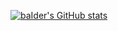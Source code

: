 
[![baIder's GitHub stats](https://github-readme-stats.vercel.app/api?username=baider)](https://github.com/anuraghazra/github-readme-stats)